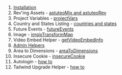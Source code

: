 1. [Installation](docs/installation.md) 
2. Rev'ing Assets - [astuteoMix and astuteoRev](docs/rev.md)
3. Project Variables - [projectVars](docs/project-vars.md)
4. Country and States Listing - [countries and states](docs/country-states.md)
5. Future Events - [futureEvents](docs/future-events.md)
6. Image - [imgixTransformMap](docs/imgix-map.md)
7. Video Embed Helper - [getVideoEmbedInfo](docs/video-embed.md)
8. [Admin Helpers](docs/admin-helpers.md)
9. Area to Dimensions - [areaToDimensions](docs/area-to-dimensions.md)
10. Insecure Cookie - [insecureCookie](docs/insecure-cookie.md)
11. Autologin - [how to](docs/autologin.md)
12. Tailwind Upgrade Helper - [how to](docs/tailwind-upgrade-helper.md)
